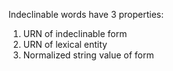 Indeclinable words have 3 properties:

1. URN of indeclinable form
2. URN of lexical entity
3. Normalized string value of form
